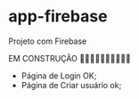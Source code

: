 # app-firebase
Projeto com Firebase


EM CONSTRUÇÃO 🚧🚧🚧🚧🚧🚧🚧🚧🚧🚧

- Página de Login OK;
- Página de Criar usuário ok;

